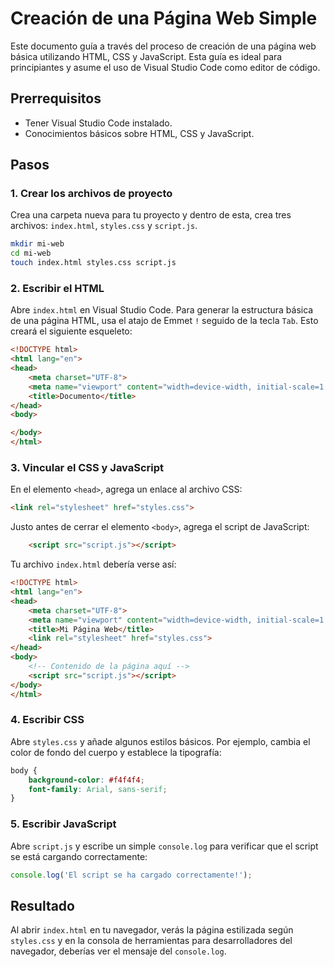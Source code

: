# Creación de una Página Web Simple

Este documento guía a través del proceso de creación de una página web básica utilizando HTML, CSS y JavaScript. Esta guía es ideal para principiantes y asume el uso de Visual Studio Code como editor de código.

## Prerrequisitos

- Tener Visual Studio Code instalado.
- Conocimientos básicos sobre HTML, CSS y JavaScript.

## Pasos

### 1. Crear los archivos de proyecto

Crea una carpeta nueva para tu proyecto y dentro de esta, crea tres archivos: `index.html`, `styles.css` y `script.js`.

```bash
mkdir mi-web
cd mi-web
touch index.html styles.css script.js
```

### 2. Escribir el HTML

Abre `index.html` en Visual Studio Code. Para generar la estructura básica de una página HTML, usa el atajo de Emmet `!` seguido de la tecla `Tab`. Esto creará el siguiente esqueleto:

```html
<!DOCTYPE html>
<html lang="en">
<head>
    <meta charset="UTF-8">
    <meta name="viewport" content="width=device-width, initial-scale=1.0">
    <title>Documento</title>
</head>
<body>

</body>
</html>
```

### 3. Vincular el CSS y JavaScript

En el elemento `<head>`, agrega un enlace al archivo CSS:

```html
<link rel="stylesheet" href="styles.css">
```

Justo antes de cerrar el elemento `<body>`, agrega el script de JavaScript:

```html
    <script src="script.js"></script>
```

Tu archivo `index.html` debería verse así:

```html
<!DOCTYPE html>
<html lang="en">
<head>
    <meta charset="UTF-8">
    <meta name="viewport" content="width=device-width, initial-scale=1.0">
    <title>Mi Página Web</title>
    <link rel="stylesheet" href="styles.css">
</head>
<body>
    <!-- Contenido de la página aquí -->
    <script src="script.js"></script>
</body>
</html>
```

### 4. Escribir CSS

Abre `styles.css` y añade algunos estilos básicos. Por ejemplo, cambia el color de fondo del cuerpo y establece la tipografía:

```css
body {
    background-color: #f4f4f4;
    font-family: Arial, sans-serif;
}
```

### 5. Escribir JavaScript

Abre `script.js` y escribe un simple `console.log` para verificar que el script se está cargando correctamente:

```js
console.log('El script se ha cargado correctamente!');
```

## Resultado

Al abrir `index.html` en tu navegador, verás la página estilizada según `styles.css` y en la consola de herramientas para desarrolladores del navegador, deberías ver el mensaje del `console.log`.
